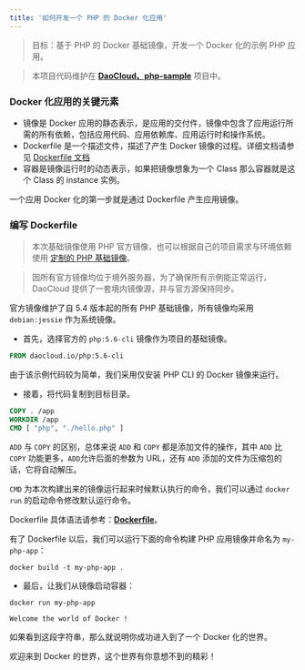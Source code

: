 ```yaml
---
title: '如何开发一个 PHP 的 Docker 化应用'
---
```


<!-- reviewed by fiona -->

> 目标：基于 PHP 的 Docker 基础镜像，开发一个 Docker 化的示例 PHP 应用。

> 本项目代码维护在 **[DaoCloud、php-sample](https://github.com/DaoCloud/php-sample)** 项目中。

### Docker 化应用的关键元素
- 镜像是 Docker 应用的静态表示，是应用的交付件，镜像中包含了应用运行所需的所有依赖，包括应用代码、应用依赖库、应用运行时和操作系统。
- Dockerfile 是一个描述文件，描述了产生 Docker 镜像的过程。详细文档请参见 [Dockerfile 文档](https://docs.docker.com/reference/builder/)
- 容器是镜像运行时的动态表示，如果把镜像想象为一个 Class 那么容器就是这个 Class 的 instance 实例。

一个应用 Docker 化的第一步就是通过 Dockerfile 产生应用镜像。

### 编写 Dockerfile

> 本次基础镜像使用 PHP 官方镜像，也可以根据自己的项目需求与环境依赖使用 [定制的 PHP 基础镜像](http://open.daocloud.io/ru-he-zhi-zuo-yi-ge-ding-zhi-de-php-ji-chu-docker-jing-xiang/)。

> 因所有官方镜像均位于境外服务器，为了确保所有示例能正常运行，DaoCloud 提供了一套境内镜像源，并与官方源保持同步。

官方镜像维护了自 5.4 版本起的所有 PHP 基础镜像，所有镜像均采用 `debian:jessie` 作为系统镜像。

- 首先，选择官方的 `php:5.6-cli` 镜像作为项目的基础镜像。

```dockerfile
FROM daocloud.io/php:5.6-cli
```

由于该示例代码较为简单，我们采用仅安装 PHP CLI 的 Docker 镜像来运行。

- 接着，将代码复制到目标目录。

```dockerfile
COPY . /app
WORKDIR /app
CMD [ "php", "./hello.php" ]
```

`ADD` 与 `COPY` 的区别，总体来说 `ADD` 和 `COPY` 都是添加文件的操作，其中 `ADD` 比 `COPY` 功能更多，`ADD`允许后面的参数为 URL，还有 `ADD` 添加的文件为压缩包的话，它将自动解压。

`CMD` 为本次构建出来的镜像运行起来时候默认执行的命令，我们可以通过 `docker run` 的启动命令修改默认运行命令。

Dockerfile 具体语法请参考：**[Dockerfile](https://docs.docker.com/reference/builder/)**。

有了 Dockerfile 以后，我们可以运行下面的命令构建 PHP 应用镜像并命名为 `my-php-app`：

`docker build -t my-php-app .`

- 最后，让我们从镜像启动容器：

`docker run my-php-app`

```nohighlight
Welcome the world of Docker !
```

如果看到这段字符串，那么就说明你成功进入到了一个 Docker 化的世界。

欢迎来到 Docker 的世界，这个世界有你意想不到的精彩！
